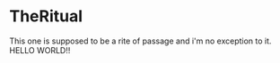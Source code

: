 # TheRitual
This one is supposed to be a rite of passage and i'm no exception to it. HELLO WORLD!! 
